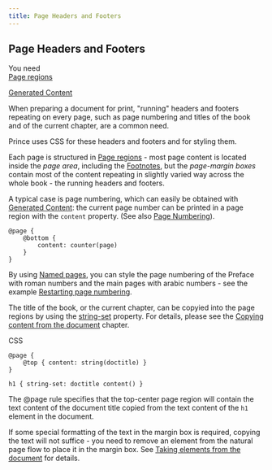 ```yaml
---
title: Page Headers and Footers
---
```


Page Headers and Footers
------------------------

You need  
[Page regions](paged.md#page-regions)

[Generated Content](gen-content.md#gen-content)

When preparing a document for print, "running" headers and footers repeating on every page, such as page numbering and titles of the book and of the current chapter, are a common need.

Prince uses CSS for these headers and footers and for styling them.

Each page is structured in [Page regions](paged.md#page-regions) - most page content is located inside the *page area*, including the [Footnotes](footnotes.md#footnotes), but the *page-margin boxes* contain most of the content repeating in slightly varied way across the whole book - the running headers and footers.

A typical case is page numbering, which can easily be obtained with [Generated Content](gen-content.md#gen-content): the current page number can be printed in a page region with the `content` property. (See also [Page Numbering](page-numbering.md#page-numbering)).


    @page {
        @bottom {
            content: counter(page)
        }
    }

By using [Named pages](paged.md#named-pages), you can style the page numbering of the Preface with roman numbers and the main pages with arabic numbers - see the example [Restarting page numbering](paged.md#ex-restart-page-numbers).

The title of the book, or the current chapter, can be copyied into the page regions by using the [string-set](doc-refs.md#prop-string-set) property. For details, please see the [Copying content from the document](paged.md#content-copying-text) chapter.

CSS


    @page {
        @top { content: string(doctitle) }
    }

    h1 { string-set: doctitle content() }

The @page rule specifies that the top-center page region will contain the text content of the document title copied from the text content of the `h1` element in the document.

If some special formatting of the text in the margin box is required, copying the text will not suffice - you need to remove an element from the natural page flow to place it in the margin box. See [Taking elements from the document](paged.md#content-taking-elements) for details.

